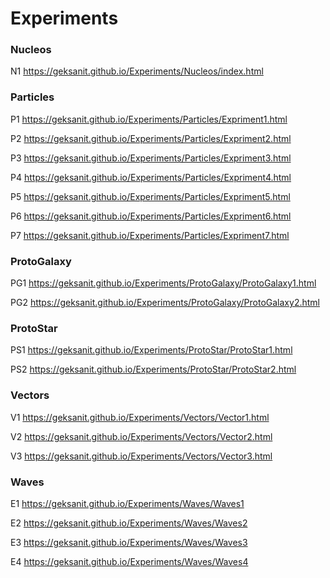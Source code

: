 # Experiments


### Nucleos
N1 <https://geksanit.github.io/Experiments/Nucleos/index.html>

### Particles

P1 <https://geksanit.github.io/Experiments/Particles/Expriment1.html>

P2 <https://geksanit.github.io/Experiments/Particles/Expriment2.html>

P3 <https://geksanit.github.io/Experiments/Particles/Expriment3.html>

P4 <https://geksanit.github.io/Experiments/Particles/Expriment4.html>

P5 <https://geksanit.github.io/Experiments/Particles/Expriment5.html>

P6 <https://geksanit.github.io/Experiments/Particles/Expriment6.html>

P7 <https://geksanit.github.io/Experiments/Particles/Expriment7.html>

### ProtoGalaxy

PG1 <https://geksanit.github.io/Experiments/ProtoGalaxy/ProtoGalaxy1.html>

PG2 <https://geksanit.github.io/Experiments/ProtoGalaxy/ProtoGalaxy2.html>

### ProtoStar

PS1 <https://geksanit.github.io/Experiments/ProtoStar/ProtoStar1.html>

PS2 <https://geksanit.github.io/Experiments/ProtoStar/ProtoStar2.html>

### Vectors

V1 <https://geksanit.github.io/Experiments/Vectors/Vector1.html>

V2 <https://geksanit.github.io/Experiments/Vectors/Vector2.html>

V3 <https://geksanit.github.io/Experiments/Vectors/Vector3.html>

### Waves

E1 <https://geksanit.github.io/Experiments/Waves/Waves1>

E2 <https://geksanit.github.io/Experiments/Waves/Waves2>

E3 <https://geksanit.github.io/Experiments/Waves/Waves3>

E4 <https://geksanit.github.io/Experiments/Waves/Waves4>

